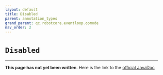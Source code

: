 ```yaml
---
layout: default
title: Disabled
parent: annotation_types
grand_parent: qc.robotcore.eventloop.opmode
nav_order: 2
---
```

# `Disabled`
---
**This page has not yet been written**. Here is the link to the [official JavaDoc](https://ftctechnh.github.io/ftc_app/doc/javadoc/com/qualcomm/robotcore/eventloop/opmode/Disabled.html)
        